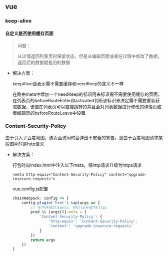 ## vue

### keep-alive

#### 自定义是否使用缓存页面

> 问题：
>
> 从详情返回列表页时保留状态，但是从编辑页面或者在详情中修改了数据，返回后的数据就是旧的数据

- 解决方案：

  keepAlive是表示需不需要缓存和needKeep的含义不一样

  在路由meta中增加一个needKeep的标识用来标识需不需要使用缓存的页面，在列表页的beforeRouteEnter和activated判断该标识来决定需不需要重新获取数据，该值在列表页可以直接跳转的并且会对列表数据进行修改的详情页或者编辑页的beforeRouteLeave中设置

### Content-Security-Policy

由于引入了百度地图，该页面访问时会弹出不安全的警告。是由于百度地图请求某些图片时是http请求

- 解决方案：

  打包时向index.html中注入以下meta，将http请求升级为https请求

  `<meta http-equiv="Content-Security-Policy" content="upgrade-insecure-requests">`

  vue.config.js配置

  ```js
  chainWebpack: config => {
      config.plugin('html').tap(args => {
          // 生产环境注入meta，将http升级为https
          prod && (args[0].meta = {
              'Content-Security-Policy': {
                  'http-equiv': 'Content-Security-Policy',
                  'content': 'upgrade-insecure-requests'
              }
          })
          return args
      })
  }
  ```

  